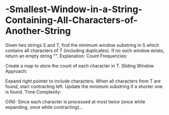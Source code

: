 # -Smallest-Window-in-a-String-Containing-All-Characters-of-Another-String
Given two strings S and T, find the minimum window substring in S which contains all characters of T (including duplicates). If no such window exists, return an empty string "".
Explanation:
Count Frequencies:

Create a map to store the count of each character in T.
Sliding Window Approach:

Expand right pointer to include characters.
When all characters from T are found, start contracting left.
Update the minimum substring if a shorter one is found.
Time Complexity:

O(N): Since each character is processed at most twice (once while expanding, once while contracting)...
